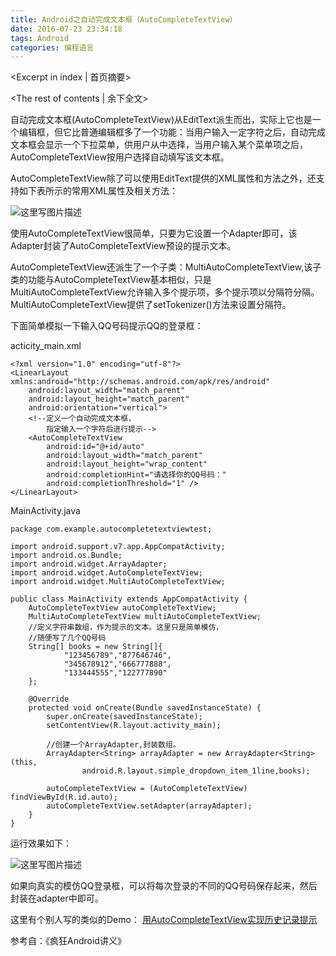 ```yaml
---
title: Android之自动完成文本框（AutoCompleteTextView）
date: 2016-07-23 23:34:18
tags: Android
categories: 编程语言
---
```

<Excerpt in index | 首页摘要> 
<!-- more -->
<The rest of contents | 余下全文>

自动完成文本框(AutoCompleteTextView)从EditText派生而出，实际上它也是一个编辑框，但它比普通编辑框多了一个功能：当用户输入一定字符之后，自动完成文本框会显示一个下拉菜单，供用户从中选择，当用户输入某个菜单项之后，AutoCompleteTextView按用户选择自动填写该文本框。

AutoCompleteTextView除了可以使用EditText提供的XML属性和方法之外，还支持如下表所示的常用XML属性及相关方法：

![这里写图片描述](http://img.blog.csdn.net/20151201093847269)

使用AutoCompleteTextView很简单，只要为它设置一个Adapter即可，该Adapter封装了AutoCompleteTextView预设的提示文本。

AutoCompleteTextView还派生了一个子类：MultiAutoCompleteTextView,该子类的功能与AutoCompleteTextView基本相似，只是MultiAutoCompleteTextView允许输入多个提示项，多个提示项以分隔符分隔。MultiAutoCompleteTextView提供了setTokenizer()方法来设置分隔符。

下面简单模拟一下输入QQ号码提示QQ的登录框：

acticity_main.xml

```
<?xml version="1.0" encoding="utf-8"?>
<LinearLayout xmlns:android="http://schemas.android.com/apk/res/android"
    android:layout_width="match_parent"
    android:layout_height="match_parent"
    android:orientation="vertical">
    <!--定义一个自动完成文本框，
        指定输入一个字符后进行提示-->
    <AutoCompleteTextView
        android:id="@+id/auto"
        android:layout_width="match_parent"
        android:layout_height="wrap_content"
        android:completionHint="请选择你的QQ号码："
        android:completionThreshold="1" />
</LinearLayout>

```

MainActivity.java

```
package com.example.autocompletetextviewtest;

import android.support.v7.app.AppCompatActivity;
import android.os.Bundle;
import android.widget.ArrayAdapter;
import android.widget.AutoCompleteTextView;
import android.widget.MultiAutoCompleteTextView;

public class MainActivity extends AppCompatActivity {
    AutoCompleteTextView autoCompleteTextView;
    MultiAutoCompleteTextView multiAutoCompleteTextView;
    //定义字符串数组，作为提示的文本。这里只是简单模仿，
    //随便写了几个QQ号码
    String[] books = new String[]{
            "123456789","877646746",
            "345678912","666777888",
            "133444555","122777890"
    };

    @Override
    protected void onCreate(Bundle savedInstanceState) {
        super.onCreate(savedInstanceState);
        setContentView(R.layout.activity_main);

        //创建一个ArrayAdapter,封装数组。
        ArrayAdapter<String> arrayAdapter = new ArrayAdapter<String>(this,
                android.R.layout.simple_dropdown_item_1line,books);

        autoCompleteTextView = (AutoCompleteTextView) findViewById(R.id.auto);
        autoCompleteTextView.setAdapter(arrayAdapter);
    }
}

```

运行效果如下：

![这里写图片描述](http://img.blog.csdn.net/20151201094832596)


如果向真实的模仿QQ登录框，可以将每次登录的不同的QQ号码保存起来，然后封装在adapter中即可。

这里有个别人写的类似的Demo：
[用AutoCompleteTextView实现历史记录提示](http://blog.csdn.net/iamkila/article/details/7230160)

参考自：《疯狂Android讲义》